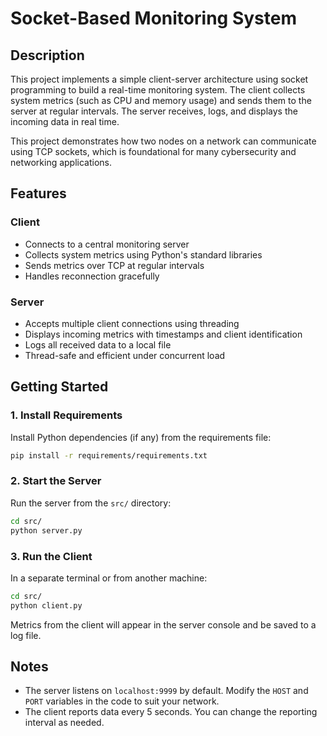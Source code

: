 # Socket-Based Monitoring System

## Description
This project implements a simple client-server architecture using socket programming to build a real-time monitoring system. The client collects system metrics (such as CPU and memory usage) and sends them to the server at regular intervals. The server receives, logs, and displays the incoming data in real time.

This project demonstrates how two nodes on a network can communicate using TCP sockets, which is foundational for many cybersecurity and networking applications.

## Features

### Client
- Connects to a central monitoring server
- Collects system metrics using Python's standard libraries
- Sends metrics over TCP at regular intervals
- Handles reconnection gracefully

### Server
- Accepts multiple client connections using threading
- Displays incoming metrics with timestamps and client identification
- Logs all received data to a local file
- Thread-safe and efficient under concurrent load

## Getting Started

### 1. Install Requirements
Install Python dependencies (if any) from the requirements file:

```bash
pip install -r requirements/requirements.txt
```

### 2. Start the Server
Run the server from the `src/` directory:

```bash
cd src/
python server.py
```

### 3. Run the Client
In a separate terminal or from another machine:

```bash
cd src/
python client.py
```

Metrics from the client will appear in the server console and be saved to a log file.

## Notes
- The server listens on `localhost:9999` by default. Modify the `HOST` and `PORT` variables in the code to suit your network.
- The client reports data every 5 seconds. You can change the reporting interval as needed.
